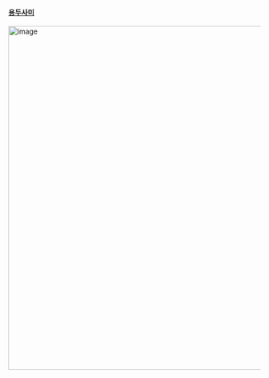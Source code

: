 #### [용두사미](https://www.notion.so/kj49/24-3-16-0-708102c0e57e46849c68aa695959e9d1)
<img width="687" alt="image" src="https://github.com/sejongsmarcle/2024_Spring_Kaggle_Study/assets/128224810/300546a2-ba90-4326-bc8a-21de9d297843">
